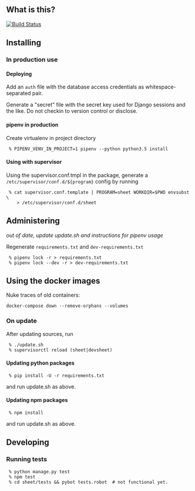 ## What is this?

[![Build Status](https://travis-ci.org/sjlehtin/aesheet.svg?branch=master)](https://travis-ci.org/sjlehtin/aesheet)

## Installing

### In production use

#### Deploying

Add an `auth` file with the database access credentials as
whitespace-separated pair.

Generate a "secret" file with the secret key used for Django sessions and
the like. Do not checkin to version control or disclose.

#### pipenv in production

Create virtualenv in project directory

```
 % PIPENV_VENV_IN_PROJECT=1 pipenv --python python3.5 install
```

#### Using with supervisor

Using the supervisor.conf.tmpl in the package, generate a
`/etc/supervisor/conf.d/${program}` config by running

```
 % cat supervisor.conf.template | PROGRAM=sheet WORKDIR=$PWD envsubst \
    > /etc/supervisor/conf.d/sheet
```

## Administering

*out of date, update update.sh and instructions for pipenv usage*

Regenerate `requirements.txt` and `dev-requirements.txt`

```
 % pipenv lock -r > requirements.txt
 % pipenv lock --dev -r > dev-requirements.txt
```

## Using the docker images

Nuke traces of old containers:

```
docker-compose down --remove-orphans --volumes
```

### On update

After updating sources, run

```
 % ./update.sh
 % supervisorctl reload (sheet|devsheet)
```

#### Updating python packages

```
 % pip install -U -r requirements.txt
```

and run update.sh as above.

#### Updating npm packages

```
 % npm install
```

and run update.sh as above.

## Developing
### Running tests

```
 % python manage.py test
 % npm test
 % cd sheet/tests && pybot tests.robot  # not functional yet.
```
